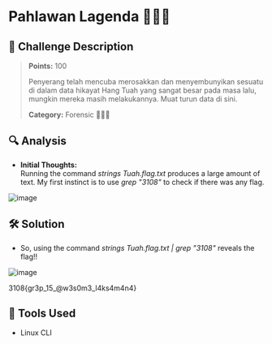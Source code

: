 # Pahlawan Lagenda 🕵🏻‍♀️

## 🧾 Challenge Description
> **Points:** 100   
>  
> Penyerang telah mencuba merosakkan dan menyembunyikan sesuatu di dalam data hikayat Hang Tuah yang sangat besar pada masa lalu, mungkin mereka masih melakukannya. Muat turun data di sini.
>
> **Category:** Forensic 🕵🏻‍♀️  

## 🔍 Analysis
- **Initial Thoughts:**  
Running the command *strings Tuah.flag.txt* produces a large amount of text. My first instinct is to use *grep "3108"* to check if there was any flag.

![image](https://github.com/user-attachments/assets/8ebc56a6-c165-43d6-8964-6f4df3bf1f0b)


## 🛠️ Solution
- So, using the command *strings Tuah.flag.txt | grep "3108"* reveals the flag!!
  
![image](https://github.com/user-attachments/assets/4664b0ce-a4a7-4cd1-a5aa-c8c7a049da23)

3108{gr3p_15_@w3s0m3_l4ks4m4n4}

## 🧰 Tools Used
- Linux CLI
